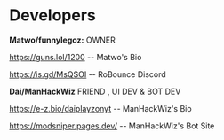 # Developers

**Matwo/funnylegoz:** OWNER

https://guns.lol/1200 -- Matwo's Bio
 
https://is.gd/MsQSOI -- RoBounce Discord

**Dai/ManHackWiz** FRIEND , UI DEV & BOT DEV

https://e-z.bio/daiplayzonyt -- ManHackWiz's Bio

https://modsniper.pages.dev/ -- ManHackWiz's Bot Site
